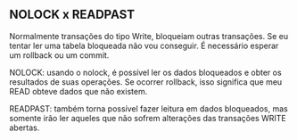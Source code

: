 ## NOLOCK x READPAST
Normalmente transações do tipo Write, bloqueiam outras transações. Se eu tentar ler uma tabela bloqueada não vou conseguir. 
É necessário esperar um rollback ou um commit.

NOLOCK: usando o nolock, é possível ler os dados bloqueados e obter os resultados de suas operações. Se ocorrer rollback, isso
significa que meu READ obteve dados que não existem.

READPAST: também torna possível fazer leitura em dados bloqueados, mas somente irão ler aqueles que não sofrem alterações
das transações WRITE abertas.
